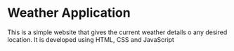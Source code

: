 # Weather Application
This is a simple website that gives the current weather details o any desired location. It is developed using HTML, CSS and JavaScript
